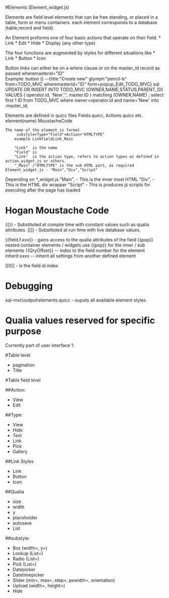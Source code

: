#Elements  (Element_widget.js)

Elements are field level elements that can be free standing, or placed in a table, form or menu containers.
each element corresponds to a database (table,record and field).

An Element preforms one of four basic actions that operate on their field. 
	* Link
	* Edit
	* Hide
	* Display (any other type)

The four functions are augmented by styles for different situations like
	* Link
	* Button
	* Icon

Button links can either be on a where clause or on the master_id record as passed
	wheremasterid="ID" 	
Example:
	button () --{title:"Create new" glymph:"pencil-b" from=TODO_MVC wheremasterid="ID" form=popup_Edit_TODO_MVC}
	sql UPDATE OR INSERT INTO TODO_MVC (OWNER,NAME,STATUS,PARENT_ID) VALUES ( operator.id, 'New','', master.ID ) matching (OWNER,NAME) ;
	select first 1 ID from TODO_MVC where owner=operator.id and name='New' into :master_id;

	
Elements are defined in quicc files  Fields.quicc, Actions.quicc etc.
	element(name)
		MoustacheCode



	The name of the element is format
		 substyle+Type+"Field"+Action+"HTMLTYPE"	 
		example LinkFieldLink_Main
	
		"Link"  is the name
		"Field" is
		"Link"  is the action type, refers to action types as defined in action_widget.js or others.
		"_Main" /"HTMLTYPE" is the sub HTML part, as required Element_widget.js - "Main","Div","Script"


Depending on *_widget.js
	"Main",	- This is the inner most HTML
	"Div", - This is the HTML div wrapper
	"Script" - This is produces js scripts for executing after the page has loaded




# Hogan Moustache Code
{{}}  - Substituted at compile time with constant values such as qualia attributes.
[[]]  - Substituted at run time with live database values.


{{field.f.xxx}} - gains access to the qualia attributes of the field
{{pop}} nested container elements / widgets use {{pop}} for the inner / sub elements
{{QryOffset}} -- index to the field number for the element
inherit:xxxx		-- inherit all settings from another defined element 

[[0]] - is the field id index

# Debugging
sql-mvc\output\elements.quicc  - ouputs all available element styles

# Qualia values reserved for specific purpose
Currently part of user interface 1:

#Table level

* pagination
* Title


#Table field level

##Action:

* View
* Edit


##Type:

* View
* Hide
* Text
* Link
* Pick
* Gallery



##Link Styles

* Link
* Button
* Icon

##Qualia

* size
* width
* y
* placeholder
* autosave
* List


##substyle:

* Box (width=, y=)
* Lookup (List=)
* Radio (List=)
* Pick (List=)
* Datepicker
* Datetimepicker
* Slider  (min=, max=, step=, pxwidth=, orientation)
* Upload (width=, height=)
* Hide

